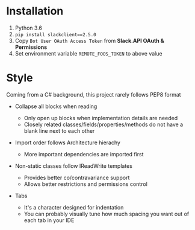 # Installation
1. Python 3.6
2. `pip install slackclient==2.5.0`
3. Copy `Bot User OAuth Access Token` from **Slack.API OAuth & Permissions**
4. Set environment variable `REMOTE_FOOS_TOKEN` to above value

# Style
Coming from a C# background, this project rarely follows PEP8 format

- Collapse all blocks when reading
  - Only open up blocks when implementation details are needed
  - Closely related classes/fields/properties/methods do not have a blank line next to each other

- Import order follows Architecture hierachy
  - More important dependencies are imported first

- Non-static classes follow IReadWrite templates
  - Provides better co/contravariance support
  - Allows better restrictions and permissions control

- Tabs
  - It's a character designed for indentation
  - You can probably visually tune how much spacing you want out of each tab in your IDE
